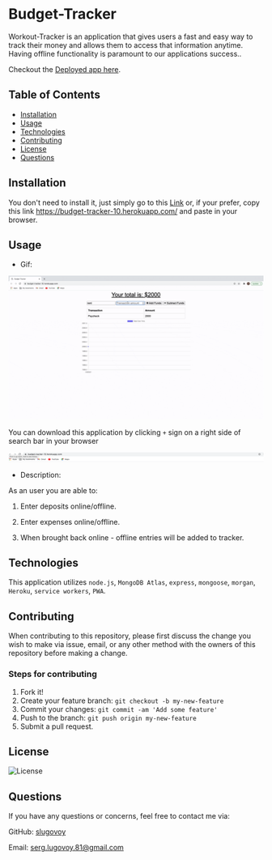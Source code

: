 # Budget-Tracker


Workout-Tracker is an application  that gives users a fast and easy way to track their money and allows them to access that information anytime. Having offline functionality is paramount to our applications success..

Checkout the [Deployed app here](https://budget-tracker-10.herokuapp.com/).

## Table of Contents
* [Installation](#installation)
* [Usage](#usage)
* [Technologies](#technologies)
* [Contributing](#contributing)
* [License](#license)
* [Questions](#questions)

## Installation

You don't need to install it, just simply go to this [Link](https://budget-tracker-10.herokuapp.com/) or, if your prefer, copy this link https://budget-tracker-10.herokuapp.com/ and paste in your browser.


## Usage

* Gif:

![Demo](./public/assets/images/BudgetGif.gif)

You can download this application by clicking `+` sign on a right side of search bar in your browser

![PWA](./public/assets/images/PWA.png)


* Description:

As an user you are able to:

1. Enter deposits online/offline.

2. Enter expenses online/offline.

3. When brought back online - offline entries will be added to tracker.


## Technologies

This application utilizes `node.js`, `MongoDB Atlas`, `express`, `mongoose`, `morgan`, `Heroku`, `service workers`, `PWA`.


## Contributing

When contributing to this repository, please first discuss the change you wish to make via issue, email, or any other method with the owners of this repository before making a change.

### Steps for contributing
1. Fork it!
2. Create your feature branch: `git checkout -b my-new-feature`
3. Commit your changes: `git commit -am 'Add some feature'`
4. Push to the branch: `git push origin my-new-feature`
5. Submit a pull request.


## License


![License](https://img.shields.io/badge/License-MIT-blue)


## Questions

If you have any questions or concerns, feel free to contact me via:

GitHub: [slugovoy](https://github.com/slugovoy)

Email: serg.lugovoy.81@gmail.com